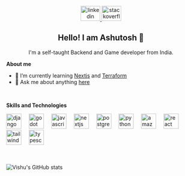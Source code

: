 <!--
<div align="center">
<img height="200" src="https://media.licdn.com/dms/image/C4D03AQEC-_6i38jitw/profile-displayphoto-shrink_200_200/0/1610804662637?e=1701907200&v=beta&t=-t4iUOVT0_fJZ32JuoOEmJ7Aiu-E5Lg8Wd02BWJkinA" />
</div>
 -->
<br/>

<div align="center">
  <a href="https://linkedin.com/in/yadav-vishu" target="_blank">
    <img src="https://raw.githubusercontent.com/maurodesouza/profile-readme-generator/master/src/assets/icons/social/linkedin/default.svg" width="52" height="40" alt="linkedin logo"  />
  </a>
  <a href="https://stackoverflow.com/users/13508049/rain/" target="_blank">
    <img src="https://raw.githubusercontent.com/maurodesouza/profile-readme-generator/master/src/assets/icons/social/stackoverflow/default.svg" width="52" height="40" alt="stackoverflow logo"  />
  </a>
</div>

<h2 align="center">Hello! I am Ashutosh 👋</h2>

<p align="center">I'm a self-taught Backend and Game developer from India.</p>

**About me**
<!-- - 🔭 I’m currently working on game mechanics. -->
- 🌱 I’m currently learning [Nextjs](https://nextjs.org/) and [Terraform](https://www.terraform.io/)
- 💬 Ask me about anything [here](https://github.com/vi4hu/vi4hu/issues)

<br />

<b>Skills and Technologies</b>

<div align="left">
  <img src="https://img.shields.io/badge/Django-092E20?logo=django&logoColor=white&style=for-the-badge" height="40" alt="django logo"  />
  <img width="12" />
  <img src="https://img.shields.io/badge/Godot Engine-478CBF?logo=godotengine&logoColor=white&style=for-the-badge" height="40" alt="godot logo"  />
  <img width="12" />
  <img src="https://img.shields.io/badge/JavaScript-F7DF1E?logo=javascript&logoColor=black&style=for-the-badge" height="40" alt="javascript logo"  />
  <img width="12" />
  <img src="https://img.shields.io/badge/Next.js-000000?logo=nextdotjs&logoColor=white&style=for-the-badge" height="40" alt="nextjs logo"  />
  <img width="12" />
  <img src="https://img.shields.io/badge/PostgreSQL-4169E1?logo=postgresql&logoColor=white&style=for-the-badge" height="40" alt="postgresql logo"  />
  <img width="12" />
  <img src="https://img.shields.io/badge/Python-3776AB?logo=python&logoColor=white&style=for-the-badge" height="40" alt="python logo"  />
  <img width="12" />
  <img src="https://img.shields.io/badge/Amazon AWS-232F3E?logo=amazonaws&logoColor=white&style=for-the-badge" height="40" alt="amazonwebservices logo"  />
  <img width="12" />
  <img src="https://img.shields.io/badge/React-61DAFB?logo=react&logoColor=black&style=for-the-badge" height="40" alt="react logo"  />
  <img width="12" />
  <img src="https://img.shields.io/badge/Tailwind CSS-06B6D4?logo=tailwindcss&logoColor=black&style=for-the-badge" height="40" alt="tailwindcss logo"  />
  <img width="12" />
  <img src="https://img.shields.io/badge/TypeScript-3178C6?logo=typescript&logoColor=white&style=for-the-badge" height="40" alt="typescript logo"  />
</div>
<br /><br />

![Vishu's GitHub stats](
  https://github-readme-stats.vercel.app/api?username=vi4hu&hide=contribs,issues&show_icons=true&rank_icon=github&bg_color=0d1117&border_color=777&title_color=3fb950&icon_color=238636&text_color=fff
)


<!--
Github theme
&bg_color=0d1117&border_color=238636&title_color=fff&icon_color=238636&ring_color=3fb950&text_color=fff
0d1117
161b22
3fb950
238636
-->

<!--
<b>GitHub Stat</b>

<div align="center">
  <img src="https://github-readme-stats.vercel.app/api?username=vi4hu&hide_title=false&hide_rank=false&show_icons=true&include_all_commits=false&count_private=false&disable_animations=false&theme=github_dark&locale=en&hide_border=true&order=1" height="150" alt="stats graph"  />
 <img src="https://github-readme-stats.vercel.app/api/top-langs?username=vi4hu&locale=en&hide_title=false&layout=compact&card_width=320&langs_count=5&theme=github_dark&hide_border=true&order=2" height="150" alt="languages graph"  />
</div>
-->

<!--
<b>Top Repositories</b>
<div width="100%" align="center">
  <a href="https://github.com/vi4hu/godot_compass" align="left" target="_blank">
    <img align="left" width="45%" src="https://github-readme-stats.vercel.app/api/pin/?username=vi4hu&repo=godot_compass&title_color=3382ed&text_color=ffffff&icon_color=3382ed&bg_color=000000&hide_border=true&locale=en" />
  </a>
  <a href="https://github.com/vi4hu/godot_health_bar_2d" align="right" target="_blank">
    <img align="right" width="45%" src="https://github-readme-stats.vercel.app/api/pin/?username=vi4hu&repo=godot_health_bar_2d&title_color=3382ed&text_color=ffffff&icon_color=3382ed&bg_color=000000&hide_border=true&locale=en" />
  </a>
</div><br /><br /><br /><br /><br /><br /><br />

<br />


<div width="100%" align="center">
  <a href="https://github.com/vi4hu/neuenable" align="left" target="_blank">
    <img align="left" width="45%" src="https://github-readme-stats.vercel.app/api/pin/?username=vi4hu&repo=neuenable&title_color=3382ed&text_color=ffffff&icon_color=3382ed&bg_color=000000&hide_border=true&locale=en" />
  </a>
  <a href="https://github.com/vi4hu/godot_supplies" align="right" target="_blank">
    <img align="right" width="45%" src="https://github-readme-stats.vercel.app/api/pin/?username=vi4hu&repo=godot_supplies&title_color=3382ed&text_color=ffffff&icon_color=3382ed&bg_color=000000&hide_border=true&locale=en" />
  </a>
</div><br /><br /><br /><br /><br /><br /><br />
-->
<!--
<h4 align="center">Play my indie Games</h4>
<p align="center">
  <a align="center" href="https://rainxdev.itch.io/"><img alt="itch.io" src="https://github.com/vi4hu/vi4hu/blob/main/elements/itch.io.png"    width="30" height="30" /></a>
</p>
<h4 align="center">Follow Me</h4>
<p align="center">
  <a href="https://twitter.com/rainxcat1/"><img alt="twitter" src="https://github.com/vi4hu/vi4hu/blob/main/elements/twitter.png" width="30" height="30" /></a>
  <a href="https://www.youtube.com/channel/UCZl5Gy9LmY6B2XQtL8QeKvQ"><img alt="youtube" src="https://github.com/vi4hu/vi4hu/blob/main/elements/youtube.png" width="30" height="30" /></a>
  <a href="https://www.instagram.com/rainx_cat/"><img alt="insta" src="https://github.com/vi4hu/vi4hu/blob/main/elements/instagram.png" width="30" height="30" /></a>
  <a href="https://stackoverflow.com/users/13508049/rain/"><img alt="stackoverflow" src="https://github.com/vi4hu/vi4hu/blob/main/elements/stackoverflow.png" width="30" height="30" /></a>
</p>
<br>
-->
<!-- <p align="center">
  <img alt="itch.io" src="https://github-readme-stats.vercel.app/api?username=vi4hu&count_private=true&show_icons=true&theme=tokyonight" width="400" height="200" /> -->
<!--   <img alt="itch.io" src="https://github-readme-stats.vercel.app/api/top-langs/?username=vi4hu&layout=compact&show_icons=true&theme=tokyonight" width="400" height="200" /> -->

<!--![rain kun GitHub stats](https://github-readme-stats.vercel.app/api?username=vi4hu&count_private=true&show_icons=true&theme=tokyonight)
![Top Langs](https://github-readme-stats.vercel.app/api/top-langs/?username=vi4hu&layout=compact&show_icons=true&theme=tokyonight) -->
